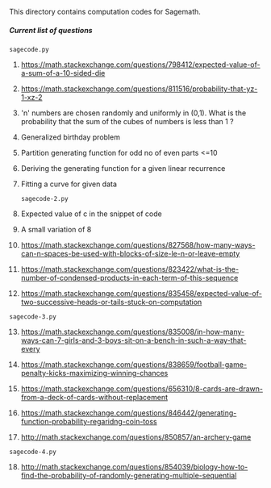 This directory contains computation codes for Sagemath.

##### Current list of questions

   `sagecode.py`

1. https://math.stackexchange.com/questions/798412/expected-value-of-a-sum-of-a-10-sided-die

2. https://math.stackexchange.com/questions/811516/probability-that-yz-1-xz-2

3. 'n' numbers are chosen randomly and uniformly in (0,1). What is the probability that the sum of the cubes of numbers is less than 1 ?

4. Generalized birthday problem

5. Partition generating function for odd no of even parts <=10

6. Deriving the generating function for a given linear recurrence

7. Fitting a curve for given data

   `sagecode-2.py`

8. Expected value of c in the snippet of code

9. A small variation of 8

10. https://math.stackexchange.com/questions/827568/how-many-ways-can-n-spaces-be-used-with-blocks-of-size-le-n-or-leave-empty

11. https://math.stackexchange.com/questions/823422/what-is-the-number-of-condensed-products-in-each-term-of-this-sequence

12. https://math.stackexchange.com/questions/835458/expected-value-of-two-successive-heads-or-tails-stuck-on-computation

   `sagecode-3.py`

13. https://math.stackexchange.com/questions/835008/in-how-many-ways-can-7-girls-and-3-boys-sit-on-a-bench-in-such-a-way-that-every

14. https://math.stackexchange.com/questions/838659/football-game-penalty-kicks-maximizing-winning-chances

15. https://math.stackexchange.com/questions/656310/8-cards-are-drawn-from-a-deck-of-cards-without-replacement

16. https://math.stackexchange.com/questions/846442/generating-function-probability-regaridng-coin-toss

17. http://math.stackexchange.com/questions/850857/an-archery-game

   `sagecode-4.py`

18. http://math.stackexchange.com/questions/854039/biology-how-to-find-the-probability-of-randomly-generating-multiple-sequential